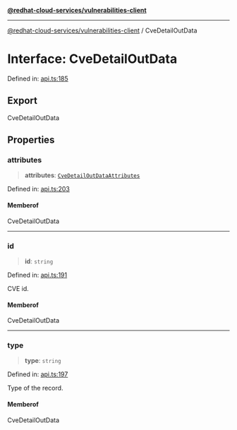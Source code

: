 [**@redhat-cloud-services/vulnerabilities-client**](../README.md)

***

[@redhat-cloud-services/vulnerabilities-client](../globals.md) / CveDetailOutData

# Interface: CveDetailOutData

Defined in: [api.ts:185](https://github.com/charlesmulder/javascript-clients/blob/main/packages/vulnerabilities/git-api/api.ts#L185)

## Export

CveDetailOutData

## Properties

### attributes

> **attributes**: [`CveDetailOutDataAttributes`](CveDetailOutDataAttributes.md)

Defined in: [api.ts:203](https://github.com/charlesmulder/javascript-clients/blob/main/packages/vulnerabilities/git-api/api.ts#L203)

#### Memberof

CveDetailOutData

***

### id

> **id**: `string`

Defined in: [api.ts:191](https://github.com/charlesmulder/javascript-clients/blob/main/packages/vulnerabilities/git-api/api.ts#L191)

CVE id.

#### Memberof

CveDetailOutData

***

### type

> **type**: `string`

Defined in: [api.ts:197](https://github.com/charlesmulder/javascript-clients/blob/main/packages/vulnerabilities/git-api/api.ts#L197)

Type of the record.

#### Memberof

CveDetailOutData
